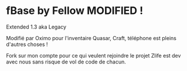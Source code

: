 # fBase by Fellow MODIFIED !

Extended 1.3 aka Legacy

Modifié par Oximo pour l'inventaire Quasar, Craft, téléphone est pleins d'autres choses !

Fork sur mon compte pour ce qui veulent rejoindre le projet Zlife est dev avec nous sans risque de vol de code de chacun. 
